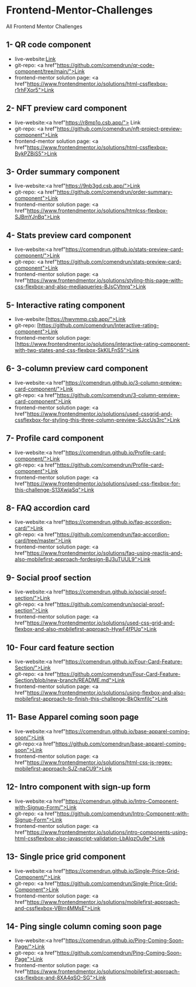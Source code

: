 # Frontend-Mentor-Challenges
All Frontend Mentor Challenges


## 1- QR code component

- live-website:<a href="https://nnf4sx.csb.app/">Link</a>
- git-repo: <a href"https://github.com/comendrun/qr-code-component/tree/main/">Link</a>
- frontend-mentor solution page: <a href"https://www.frontendmentor.io/solutions/html-cssflexbox-r1rhFXor5">Link</a>


## 2- NFT preview card component

- live-website:<a href"https://r8mp1o.csb.app/"> Link </a>
- git-repo: <a href"https://github.com/comendrun/nft-project-preview-component">Link</a>
- frontend-mentor solution page: <a href"https://www.frontendmentor.io/solutions/html-cssflexbox-BykPZBiS5">Link</a>


## 3- Order summary component

- live-website:<a href"https://9nb3gd.csb.app/">Link</a>
- git-repo: <a href"https://github.com/comendrun/order-summary-component">Link</a>
- frontend-mentor solution page: <a href"https://www.frontendmentor.io/solutions/htmlcss-flexbox-SJBmYJnBq">Link</a>


## 4- Stats preview card component

- live-website:<a href"https://comendrun.github.io/stats-preview-card-component/">Link</a>
- git-repo: <a href"https://github.com/comendrun/stats-preview-card-component">Link</a>
- frontend-mentor solution page: <a href"https://www.frontendmentor.io/solutions/styling-this-page-with-css-flexbox-and-also-mediaqueries-BJsCVtnrq">Link</a>
 
 
## 5- Interactive rating component

- live-website:[https://hwvmmp.csb.app/">Link</a>
- git-repo: [https://github.com/comendrun/Interactive-rating-component">Link</a>
- frontend-mentor solution page: [https://www.frontendmentor.io/solutions/interactive-rating-component-with-two-states-and-css-flexbox-SkKILFnS5">Link</a>


## 6- 3-column preview card component

- live-website:<a href"https://comendrun.github.io/3-column-preview-card-component/">Link</a>
- git-repo: <a href"https://github.com/comendrun/3-column-preview-card-component">Link</a>
- frontend-mentor solution page: <a href"https://www.frontendmentor.io/solutions/used-cssgrid-and-cssflexbox-for-styling-this-three-column-preview-SJccUs3rc">Link</a>


## 7- Profile card component

- live-website:<a href"https://comendrun.github.io/Profile-card-component/">Link</a>
- git-repo: <a href"https://github.com/comendrun/Profile-card-component">Link</a>
- frontend-mentor solution page: <a href"https://www.frontendmentor.io/solutions/used-css-flexbox-for-this-challenge-S13XwjaSq">Link</a>

 
## 8- FAQ accordion card

- live-website:<a href"https://comendrun.github.io/faq-accordion-card/">Link</a>
- git-repo: <a href"https://github.com/comendrun/faq-accordion-card/tree/master">Link</a>
- frontend-mentor solution page: <a href"https://www.frontendmentor.io/solutions/faq-using-reactjs-and-also-mobilefirst-approach-fordesign-BJ3uTUUL9">Link</a>


## 9- Social proof section

- live-website:<a href"https://comendrun.github.io/social-proof-section/">Link</a>
- git-repo: <a href"https://github.com/comendrun/social-proof-section">Link</a>
- frontend-mentor solution page: <a href"https://www.frontendmentor.io/solutions/used-css-grid-and-flexbox-and-also-mobilefirst-approach-HywF4fPUq">Link</a>


## 10- Four card feature section

- live-website:<a href"https://comendrun.github.io/Four-Card-Feature-Section/">Link</a>
- git-repo: <a href"https://github.com/comendrun/Four-Card-Feature-Section/blob/new-branch/README.md">Link</a>
- frontend-mentor solution page: <a href"https://www.frontendmentor.io/solutions/using-flexbox-and-also-mobilefirst-approach-to-finish-this-challenge-BkOkmfiIc">Link</a>


## 11- Base Apparel coming soon page

- live-website:<a href"https://comendrun.github.io/base-apparel-coming-soon/">Link</a>
- git-repo:<a href"https://github.com/comendrun/base-apparel-coming-soon">Link</a>
- frontend-mentor solution page: <a href"https://www.frontendmentor.io/solutions/html-css-js-regex-mobilefirst-approach-SJZ-naCU9">Link</a>


## 12- Intro component with sign-up form

- live-website:<a href"https://comendrun.github.io/Intro-Component-with-Signup-Form/">Link</a>
- git-repo: <a href"https://github.com/comendrun/Intro-Component-with-Signup-Form">Link</a>
- frontend-mentor solution page: <a href"https://www.frontendmentor.io/solutions/intro-components-using-html-cssflexbox-also-javascript-validation-LbAIqzOu9e">Link</a>


## 13- Single price grid component

- live-website:<a href"https://comendrun.github.io/Single-Price-Grid-Component/">Link</a>
- git-repo: <a href"https://github.com/comendrun/Single-Price-Grid-Component">Link</a>
- frontend-mentor solution page: <a href"https://www.frontendmentor.io/solutions/mobilefirst-approach-and-cssflexbox-VBlrr4MMsE">Link</a>


## 14- Ping single column coming soon page

- live-website:<a href"https://comendrun.github.io/Ping-Coming-Soon-Page/">Link</a>
- git-repo: <a href"https://github.com/comendrun/Ping-Coming-Soon-Page">Link</a>
- frontend-mentor solution page: <a href"https://www.frontendmentor.io/solutions/mobilefirst-approach-css-flexbox-and-8XA4qSO-SG">Link</a>

